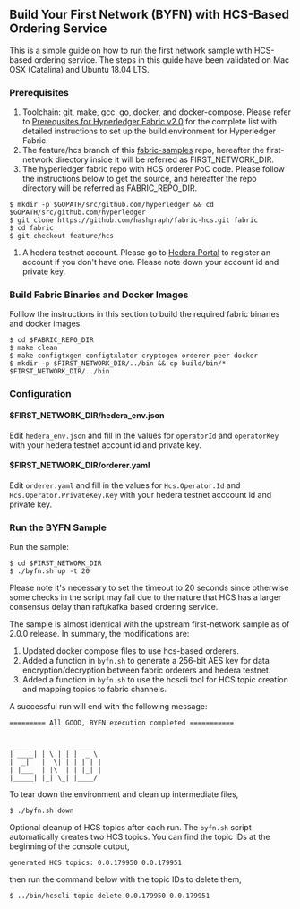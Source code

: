 ## Build Your First Network (BYFN) with HCS-Based Ordering Service

This is a simple guide on how to run the first network sample with HCS-based ordering service. The steps
in this guide have been validated on Mac OSX (Catalina) and Ubuntu 18.04 LTS.

### Prerequisites

1. Toolchain: git, make, gcc, go, docker, and docker-compose. Please refer to [Prerequsites for Hyperledger Fabric v2.0](https://hyperledger-fabric.readthedocs.io/en/release-2.0/prereqs.html)
for the complete list with detailed instructions to set up the build environment for Hyperledger Fabric.
1. The feature/hcs branch of this [fabric-samples](https://github.com/hashgraph/fabric-samples-hcs) repo, hereafter the first-network directory inside it will be referred as FIRST_NETWORK_DIR.
1. The hyperledger fabric repo with HCS orderer PoC code. Please follow the instructions below to get the source, and hereafter
the repo directory will be referred as FABRIC_REPO_DIR.
```
$ mkdir -p $GOPATH/src/github.com/hyperledger && cd $GOPATH/src/github.com/hyperledger
$ git clone https://github.com/hashgraph/fabric-hcs.git fabric
$ cd fabric
$ git checkout feature/hcs
```
1. A hedera testnet account. Please go to [Hedera Portal](https://portal.hedera.com) to register an account if you don't have one.
Please note down your account id and private key.

### Build Fabric Binaries and Docker Images

Folllow the instructions in this section to build the required fabric binaries and docker images.

```
$ cd $FABRIC_REPO_DIR
$ make clean
$ make configtxgen configtxlator cryptogen orderer peer docker
$ mkdir -p $FIRST_NETWORK_DIR/../bin && cp build/bin/* $FIRST_NETWORK_DIR/../bin
```

### Configuration

#### $FIRST_NETWORK_DIR/hedera_env.json

Edit ```hedera_env.json``` and fill in the values for ```operatorId``` and ```operatorKey``` with your hedera testnet
account id and private key.

#### $FIRST_NETWORK_DIR/orderer.yaml

Edit ```orderer.yaml``` and fill in the values for ```Hcs.Operator.Id``` and ```Hcs.Operator.PrivateKey.Key``` with your hedera
testnet acccount id and private key.

### Run the BYFN Sample

Run the sample:

```
$ cd $FIRST_NETWORK_DIR
$ ./byfn.sh up -t 20
```

Please note it's necessary to set the timeout to 20 seconds since otherwise some checks in the script may fail due to the nature
that HCS has a larger consensus delay than raft/kafka based ordering service.

The sample is almost identical with the upstream first-network sample as of 2.0.0 release. In summary, the modifications are:

1. Updated docker compose files to use hcs-based orderers.
2. Added a function in ```byfn.sh``` to generate a 256-bit AES key for data encryption/decryption between fabric orderers and hedera testnet.
3. Added a function in ```byfn.sh``` to use the hcscli tool for HCS topic creation and mapping topics to fabric channels.

A successful run will end with the following message:

```
========= All GOOD, BYFN execution completed ===========


 _____   _   _   ____
| ____| | \ | | |  _ \
|  _|   |  \| | | | | |
| |___  | |\  | | |_| |
|_____| |_| \_| |____/
```

To tear down the environment and clean up intermediate files,

```
$ ./byfn.sh down
```

Optional cleanup of HCS topics after each run. The ```byfn.sh``` script automatically creates two HCS topics. You can find the topic IDs at the beginning of
the console output,

```
generated HCS topics: 0.0.179950 0.0.179951
```

then run the command below with the topic IDs to delete them,

```
$ ../bin/hcscli topic delete 0.0.179950 0.0.179951
```
